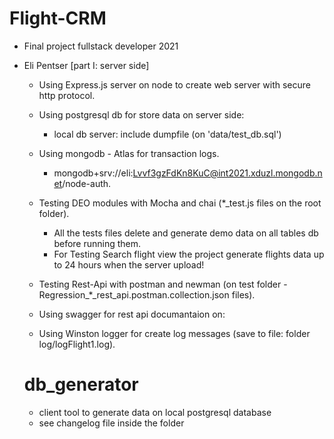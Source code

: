 # Flight-CRM
- Final project fullstack developer 2021

- Eli Pentser [part I: server side]
  - Using Express.js server on node to create web server with secure http protocol.
  - Using postgresql db for store data on server side:
    - local db server: include dumpfile (on 'data/test_db.sql')

  - Using mongodb - Atlas for transaction logs.
    - mongodb+srv://eli:Lvvf3gzFdKn8KuC@int2021.xduzl.mongodb.net/node-auth.

  - Testing DEO modules with Mocha and chai (*_test.js files on the root folder).
    - All the tests files delete and generate demo data on all tables db before running them.
    - For Testing Search flight view the project generate flights data up to 24 hours when the server upload!

  - Testing Rest-Api with postman and newman (on test folder - Regression_*_rest_api.postman.collection.json files).

  - Using swagger for rest api documantaion on: 

  - Using Winston logger for create log messages (save to file: folder log/logFlight1.log).

   # db_generator
    - client tool to generate data on local postgresql database
    - see changelog file inside the folder